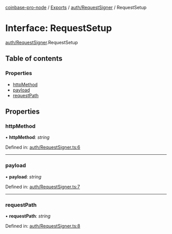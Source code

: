 [coinbase-pro-node](../README.md) / [Exports](../modules.md) / [auth/RequestSigner](../modules/auth_requestsigner.md) / RequestSetup

# Interface: RequestSetup

[auth/RequestSigner](../modules/auth_requestsigner.md).RequestSetup

## Table of contents

### Properties

- [httpMethod](auth_requestsigner.requestsetup.md#httpmethod)
- [payload](auth_requestsigner.requestsetup.md#payload)
- [requestPath](auth_requestsigner.requestsetup.md#requestpath)

## Properties

### httpMethod

• **httpMethod**: *string*

Defined in: [auth/RequestSigner.ts:6](https://github.com/bennycode/coinbase-pro-node/blob/760c258/src/auth/RequestSigner.ts#L6)

___

### payload

• **payload**: *string*

Defined in: [auth/RequestSigner.ts:7](https://github.com/bennycode/coinbase-pro-node/blob/760c258/src/auth/RequestSigner.ts#L7)

___

### requestPath

• **requestPath**: *string*

Defined in: [auth/RequestSigner.ts:8](https://github.com/bennycode/coinbase-pro-node/blob/760c258/src/auth/RequestSigner.ts#L8)
